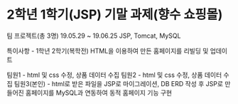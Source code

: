 # 2학년 1학기(JSP) 기말 과제(향수 쇼핑몰)

팀 프로젝트(총 3명)
19.05.29 ~ 19.06.25
JSP, Tomcat, MySQL

특이사항 - 1학년 2학기(복학전) HTML을 이용하여 만든 홈페이지를 리빌딩 및 업데이트


팀원1 - html 및 css 수정, 상품 데이터 수집
팀원2 - html 및 css 수정, 상품 데이터 수집
팀원3(본인) - html로 받은 파일을 JSP로 마이그레이션, DB ERD 작성 후 JSP로 만들어진 홈페이지를 MySQL과 연동하여 동적 홈페이지 기능 구현
